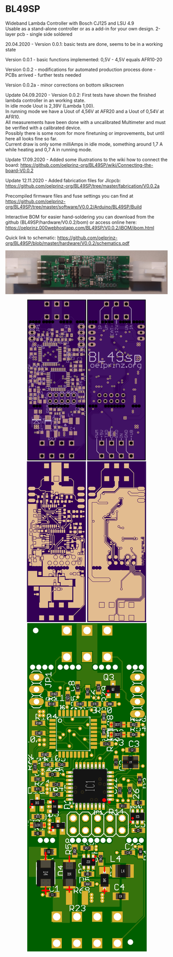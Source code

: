# BL49SP
Wideband Lambda Controller with Bosch CJ125 and LSU 4.9<br/>
Usable as a stand-alone controller or as a add-in for your own design. 2-layer pcb - single side soldered<br/>

20.04.2020 - Version 0.0.1: basic tests are done, seems to be in a working state<br/>

Version 0.0.1 - basic functions implemented: 0,5V - 4,5V equals AFR10-20<br/>

Version 0.0.2 - modifications for automated production process done - PCBs arrived - further tests needed<br/>

Version 0.0.2a - minor corrections on bottom silkscreen<br/>

Update 04.09.2020 - Version 0.0.2: First tests have shown the finished lambda controller in an working state.<br/>
In idle mode Uout is 2,39V (Lambda 1,00).<br/>
In running mode we have a Uout of 4,56V at AFR20 and a Uout of 0,54V at AFR10.<br/>
All measurements have been done with a uncalibrated Multimeter and must be verified with a calibrated device.<br/>
Possibly there is some room for more finetuning or improvements, but until here all looks fine so far. <br/>
Current draw is only some milliAmps in idle mode, something around 1,7 A while heating and 0,7 A in running mode.<br/>

Update 17.09.2020 - Added some illustrations to the wiki how to connect the board: https://github.com/oelprinz-org/BL49SP/wiki/Connecting-the-board-V0.0.2

Update 12.11.2020 - Added fabrication files for Jlcpcb: https://github.com/oelprinz-org/BL49SP/tree/master/fabrication/V0.0.2a

Precompiled firmware files and fuse settings you can find at https://github.com/oelprinz-org/BL49SP/tree/master/software/V0.0.2/Arduino/BL49SP/Build<br/>

Interactive BOM for easier hand-soldering you can download from the github (BL49SP/hardware/V0.0.2/bom)
or access online here: https://oelprinz.000webhostapp.com/BL49SP/V0.0.2/iBOM/ibom.html <br/>

Quick link to schematic: https://github.com/oelprinz-org/BL49SP/blob/master/hardware/V0.0.2/schematics.pdf <br/>

<img src="/hardware/V0.0.2/BL49SP_V0.0.2_assembled.jpeg" title="Assembled Prototype">

<p align="center">
  <img src="/hardware/V0.0.2/top.png" title="Top Side">
  <img src="/hardware/V0.0.2a/bottom.png" alt="accessibility text"><br/>
   <img src="/hardware/V0.0.2/top_layer.png" title="Top Side">
  <img src="/hardware/V0.0.2/bottom_layer.png" alt="accessibility text">
  <img src="/hardware/V0.0.2/assembly_V0.0.2.png" alt="assembly">
  
</p>

